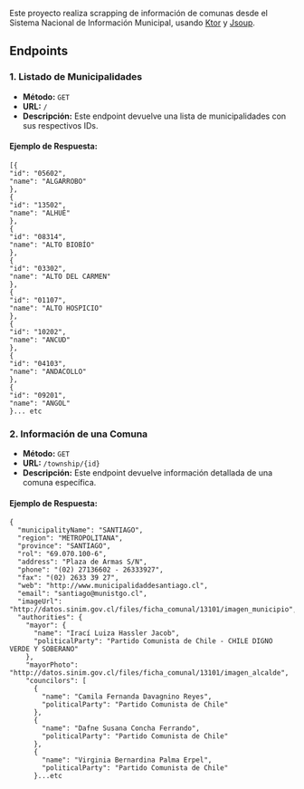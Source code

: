 Este proyecto realiza scrapping de información de comunas desde el Sistema Nacional de Información Municipal, usando [Ktor](https://ktor.io/) y [Jsoup](https://jsoup.org/).

## Endpoints

### 1. Listado de Municipalidades

- **Método:** `GET`
- **URL:** `/`
- **Descripción:** Este endpoint devuelve una lista de municipalidades con sus respectivos IDs.

#### Ejemplo de Respuesta:

```
[{
"id": "05602",
"name": "ALGARROBO"
},
{
"id": "13502",
"name": "ALHUÉ"
},
{
"id": "08314",
"name": "ALTO BIOBÍO"
},
{
"id": "03302",
"name": "ALTO DEL CARMEN"
},
{
"id": "01107",
"name": "ALTO HOSPICIO"
},
{
"id": "10202",
"name": "ANCUD"
},
{
"id": "04103",
"name": "ANDACOLLO"
},
{
"id": "09201",
"name": "ANGOL"
}... etc
```

### 2. Información de una Comuna

- **Método:** `GET`
- **URL:** `/township/{id}`
- **Descripción:**  Este endpoint devuelve información detallada de una comuna específica.

#### Ejemplo de Respuesta:

```
{
  "municipalityName": "SANTIAGO",
  "region": "METROPOLITANA",
  "province": "SANTIAGO",
  "rol": "69.070.100-6",
  "address": "Plaza de Armas S/N",
  "phone": "(02) 27136602 - 26333927",
  "fax": "(02) 2633 39 27",
  "web": "http://www.municipalidaddesantiago.cl",
  "email": "santiago@munistgo.cl",
  "imageUrl": "http://datos.sinim.gov.cl/files/ficha_comunal/13101/imagen_municipio",
  "authorities": {
    "mayor": {
      "name": "Irací Luiza Hassler Jacob",
      "politicalParty": "Partido Comunista de Chile - CHILE DIGNO VERDE Y SOBERANO"
    },
    "mayorPhoto": "http://datos.sinim.gov.cl/files/ficha_comunal/13101/imagen_alcalde",
    "councilors": [
      {
        "name": "Camila Fernanda Davagnino Reyes",
        "politicalParty": "Partido Comunista de Chile"
      },
      {
        "name": "Dafne Susana Concha Ferrando",
        "politicalParty": "Partido Comunista de Chile"
      },
      {
        "name": "Virginia Bernardina Palma Erpel",
        "politicalParty": "Partido Comunista de Chile"
      }...etc
```
